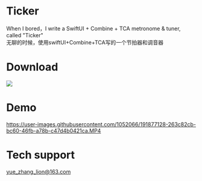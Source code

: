 # Ticker
When I bored，I write a SwiftUI + Combine + TCA metronome & tuner, called "Ticker"
<br>
无聊的时候，使用swiftUI+Combine+TCA写的一个节拍器和调音器

# Download
<a href="https://apps.apple.com/app/6443442078"><image src="https://developer.apple.com/assets/elements/badges/download-on-the-app-store.svg"/></a>

# Demo
https://user-images.githubusercontent.com/1052066/191877128-263c82cb-bc60-46fb-a78b-c47d4b0421ca.MP4

# Tech support
yue_zhang_lion@163.com

